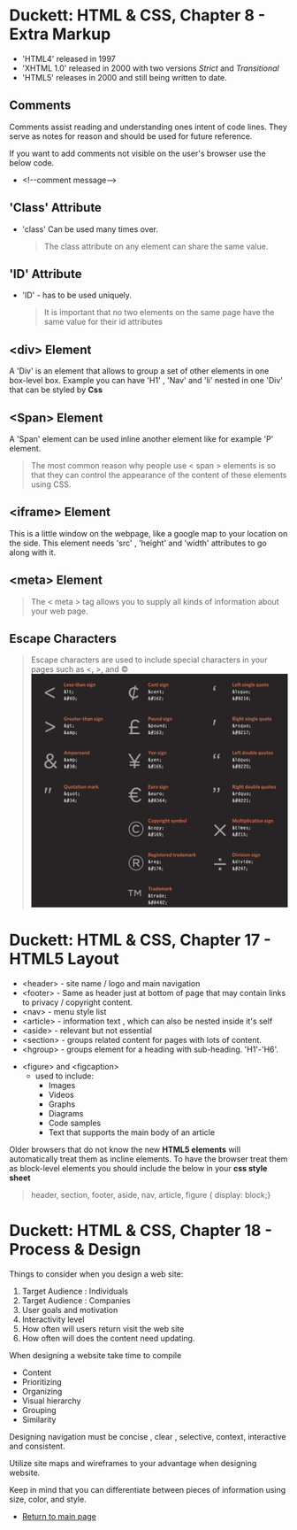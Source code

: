 # Duckett: HTML & CSS, Chapter 8 - Extra Markup

- 'HTML4' released in 1997
- 'XHTML 1.0' released in 2000 with two versions _Strict_ and _Transitional_
- 'HTML5' releases in 2000 and still being written to date.

## Comments

Comments assist reading and understanding ones intent of code lines. They serve as notes for reason and should be used for future reference.

If you want to add comments not visible on the user's browser use the below code.

- &lt;!--comment message--&gt;

## 'Class' Attribute

- 'class' Can be used many times over.
  > The class attribute on any element can share the same value.

## 'ID' Attribute

- 'ID' - has to be used uniquely.
  > It is important that no two elements on the same page
  > have the same value for their id attributes

## &lt;div&gt; Element

A 'Div' is an element that allows to group a set of other elements in one box-level box.
Example you can have 'H1' , 'Nav' and 'li' nested in one 'Div' that can be styled by **Css**

## &lt;Span&gt; Element

A 'Span' element can be used inline another element like for example 'P' element.

> The most common reason why people use < span > elements is so that they can control the appearance of the content of these elements using CSS.

## &lt;iframe&gt; Element

This is a little window on the webpage, like a google map to your location on the side.
This element needs 'src' , 'height' and 'width' attributes to go along with it.

## &lt;meta&gt; Element

> The < meta > tag allows you to supply all kinds of information about your web page.

## Escape Characters

> Escape characters are used to include special characters in your pages such as <, >, and ©
> ![Escape Characters](escape.png)

# Duckett: HTML & CSS, Chapter 17 - HTML5 Layout

- &lt;header&gt; - site name / logo and main navigation
- &lt;footer&gt; - Same as header just at bottom of page that may contain links to privacy / copyright content.
- &lt;nav&gt; - menu style list
- &lt;article&gt; - information text , which can also be nested inside it's self
- &lt;aside&gt; - relevant but not essential
- &lt;section&gt; - groups related content for pages with lots of content.
- &lt;hgroup&gt; - groups element for a heading with sub-heading. 'H1'-'H6'.

* &lt;figure&gt; and &lt;figcaption&gt;
  - used to include:
    - Images
    - Videos
    - Graphs
    - Diagrams
    - Code samples
    - Text that supports the main body of an article

Older browsers that do not know the new **HTML5 elements** will automatically treat them as incline elements. To have the browser treat them as block-level elements you should include the below in your **css style sheet**

> header, section, footer, aside, nav, article, figure
> {
> display: block;}

# Duckett: HTML & CSS, Chapter 18 - Process & Design

Things to consider when you design a web site:

1. Target Audience : Individuals
1. Target Audience : Companies
1. User goals and motivation
1. Interactivity level
1. How often will users return visit the web site
1. How often will does the content need updating.

When designing a website take time to compile

- Content
- Prioritizing
- Organizing
- Visual hierarchy
- Grouping
- Similarity

Designing navigation must be concise , clear , selective, context, interactive and consistent.

Utilize site maps and wireframes to your advantage when designing website.

Keep in mind that you can differentiate between pieces of information using size, color, and style.


- [Return to main page](https://shawn-ebanks.github.io/Reading-Notes/)